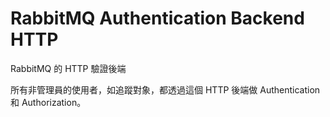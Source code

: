 # RabbitMQ Authentication Backend HTTP

RabbitMQ 的 HTTP 驗證後端

所有非管理員的使用者，如追蹤對象，都透過這個 HTTP 後端做 Authentication 和 Authorization。